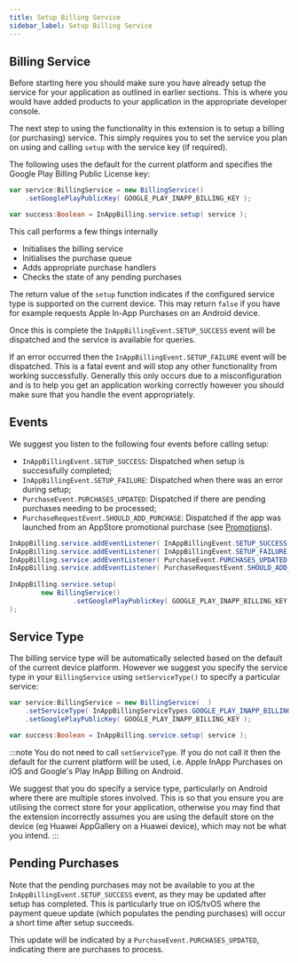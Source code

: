 ```yaml
---
title: Setup Billing Service
sidebar_label: Setup Billing Service
---
```


## Billing Service

Before starting here you should make sure you have already setup the service for your application 
as outlined in earlier sections. 
This is where you would have added products to your application in the appropriate developer console.

The next step to using the functionality in this extension is to setup a billing (or purchasing) service. 
This simply requires you to set the service you plan on using and calling `setup` with the service key (if required).

The following uses the default for the current platform and specifies the Google Play Billing Public License key:

```actionscript
var service:BillingService = new BillingService()
    .setGooglePlayPublicKey( GOOGLE_PLAY_INAPP_BILLING_KEY );

var success:Boolean = InAppBilling.service.setup( service );
```

This call performs a few things internally 

- Initialises the billing service
- Initialises the purchase queue 
- Adds appropriate purchase handlers
- Checks the state of any pending purchases

The return value of the `setup` function indicates if the configured service type is supported on 
the current device. This may return `false` if you have for example requests Apple In-App Purchases on
an Android device. 

Once this is complete the `InAppBillingEvent.SETUP_SUCCESS` event will be dispatched and the service
is available for queries.

If an error occurred then the `InAppBillingEvent.SETUP_FAILURE` event will be dispatched. This is a fatal
event and will stop any other functionality from working successfully. Generally this only occurs due 
to a misconfiguration and is to help you get an application working correctly however you should make 
sure that you handle the event appropriately.


## Events

We suggest you listen to the following four events before calling setup:

- `InAppBillingEvent.SETUP_SUCCESS`: Dispatched when setup is successfully completed;
- `InAppBillingEvent.SETUP_FAILURE`: Dispatched when there was an error during setup;
- `PurchaseEvent.PURCHASES_UPDATED`: Dispatched if there are pending purchases needing to be processed;
- `PurchaseRequestEvent.SHOULD_ADD_PURCHASE`: Dispatched if the app was launched from an AppStore promotional purchase (see [Promotions](promotions.md)).


```actionscript
InAppBilling.service.addEventListener( InAppBillingEvent.SETUP_SUCCESS, setup_successHandler );
InAppBilling.service.addEventListener( InAppBillingEvent.SETUP_FAILURE, setup_failureHandler );
InAppBilling.service.addEventListener( PurchaseEvent.PURCHASES_UPDATED, purchases_updatedHandler );
InAppBilling.service.addEventListener( PurchaseRequestEvent.SHOULD_ADD_PURCHASE, purchaseRequest_shouldAddPurchaseHandler );
						
InAppBilling.service.setup(
        new BillingService()
                .setGooglePlayPublicKey( GOOGLE_PLAY_INAPP_BILLING_KEY )
);
```



## Service Type

The billing service type will be automatically selected based on the default of the current device platform. However we suggest you specify the service type in your `BillingService` using `setServiceType()` to specify a particular service:

```actionscript
var service:BillingService = new BillingService(  )
    .setServiceType( InAppBillingServiceTypes.GOOGLE_PLAY_INAPP_BILLING )
    .setGooglePlayPublicKey( GOOGLE_PLAY_INAPP_BILLING_KEY );

var success:Boolean = InAppBilling.service.setup( service );
```

:::note 
You do not need to call `setServiceType`. 
If you do not call it then the default for the current platform will be used, 
i.e. Apple InApp Purchases on iOS and Google's Play InApp Billing on Android.

We suggest that you do specify a service type, particularly on Android where there are multiple stores involved.
This is so that you ensure you are utilising the correct store for your application, otherwise you may find that the extension incorrectly assumes you are using the default store on the device (eg Huawei AppGallery on a Huawei device), which may not be what you intend.
:::



## Pending Purchases

Note that the pending purchases may not be available to you at the  `InAppBillingEvent.SETUP_SUCCESS` event, as they may be updated after setup has completed. This is particularly true on iOS/tvOS where the payment queue update (which populates the pending purchases) will occur a short time after setup succeeds.

This update will be indicated by a `PurchaseEvent.PURCHASES_UPDATED`, indicating there are purchases to process.




